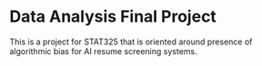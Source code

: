 # Data Analysis Final Project
This is a project for STAT325 that is oriented around presence of algorithmic bias for AI resume screening systems.
